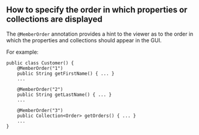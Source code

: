 How to specify the order in which properties or collections are displayed
-------------------------------------------------------------------------

The `@MemberOrder` annotation provides a hint to the viewer as to the
order in which the properties and collections should appear in the GUI.

For example:

    public class Customer() {
        @MemberOrder("1")
        public String getFirstName() { ... }
        ...

        @MemberOrder("2")
        public String getLastName() { ... }
        ...

        @MemberOrder("3")
        public Collection<Order> getOrders() { ... }
        ...
    }

